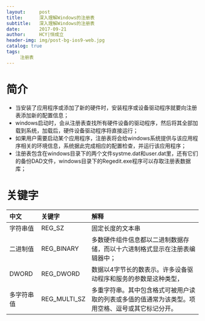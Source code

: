 ```yaml
---
layout:     post
title:      深入理解Windows的注册表
subtitle:   深入理解Windows的注册表
date:       2017-09-21
author:     HCY|恒成立
header-img: img/post-bg-ios9-web.jpg
catalog: true
tags:
     注册表
---
```

# 简介
* 当安装了应用程序或添加了新的硬件时，安装程序或设备驱动程序就要向注册表添加新的配置信息；
* windows启动时，会从注册表查找所有硬件设备的驱动程序，然后将其全部加载到系统，加载后，硬件设备驱动程序将直接运行；
* 如果用户需要启动某个应用程序，注册表将会给windows系统提供与该应用程序相关的环境信息，系统据此完成相应的配置检查，并运行该应用程序；
* 注册表包含在windows目录下的两个文件systme.dat和user.dat里，还有它们的备份DAD文件，windows目录下的Regedit.exe程序可以存取注册表数据库；
# 关键字

|中文|关键字|解释|
|:------------|:-----------|:--------------------------------------------------------------------------|
|字符串值      |REG_SZ      |	固定长度的文本串|
|二进制值      |REG_BINARY  |	多数硬件组件信息都以二进制数据存储，而以十六进制格式显示在注册表编辑器中；|
|DWORD	    |REG_DWORD   |	数据以4字节长的数表示。许多设备驱动程序和服务的参数是这种类型，|
|多字符串值    |REG_MULTI_SZ|	多重字符串。其中包含格式可被用户读取的列表或多值的值通常为该类型。项用空格、逗号或其它标记分开。|
